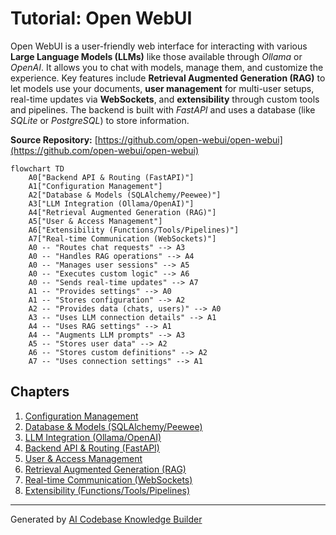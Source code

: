 # Tutorial: Open WebUI

Open WebUI is a user-friendly web interface for interacting with various **Large Language Models (LLMs)** like those available through *Ollama* or *OpenAI*. It allows you to chat with models, manage them, and customize the experience. Key features include **Retrieval Augmented Generation (RAG)** to let models use your documents, **user management** for multi-user setups, real-time updates via **WebSockets**, and **extensibility** through custom tools and pipelines. The backend is built with *FastAPI* and uses a database (like *SQLite* or *PostgreSQL*) to store information.


**Source Repository:** [https://github.com/open-webui/open-webui](https://github.com/open-webui/open-webui)

```mermaid
flowchart TD
    A0["Backend API & Routing (FastAPI)"]
    A1["Configuration Management"]
    A2["Database & Models (SQLAlchemy/Peewee)"]
    A3["LLM Integration (Ollama/OpenAI)"]
    A4["Retrieval Augmented Generation (RAG)"]
    A5["User & Access Management"]
    A6["Extensibility (Functions/Tools/Pipelines)"]
    A7["Real-time Communication (WebSockets)"]
    A0 -- "Routes chat requests" --> A3
    A0 -- "Handles RAG operations" --> A4
    A0 -- "Manages user sessions" --> A5
    A0 -- "Executes custom logic" --> A6
    A0 -- "Sends real-time updates" --> A7
    A1 -- "Provides settings" --> A0
    A1 -- "Stores configuration" --> A2
    A2 -- "Provides data (chats, users)" --> A0
    A3 -- "Uses LLM connection details" --> A1
    A4 -- "Uses RAG settings" --> A1
    A4 -- "Augments LLM prompts" --> A3
    A5 -- "Stores user data" --> A2
    A6 -- "Stores custom definitions" --> A2
    A7 -- "Uses connection settings" --> A1
```

## Chapters

1. [Configuration Management](01_configuration_management.md)
2. [Database & Models (SQLAlchemy/Peewee)](02_database___models__sqlalchemy_peewee_.md)
3. [LLM Integration (Ollama/OpenAI)](03_llm_integration__ollama_openai_.md)
4. [Backend API & Routing (FastAPI)](04_backend_api___routing__fastapi_.md)
5. [User & Access Management](05_user___access_management.md)
6. [Retrieval Augmented Generation (RAG)](06_retrieval_augmented_generation__rag_.md)
7. [Real-time Communication (WebSockets)](07_real_time_communication__websockets_.md)
8. [Extensibility (Functions/Tools/Pipelines)](08_extensibility__functions_tools_pipelines_.md)


---

Generated by [AI Codebase Knowledge Builder](https://github.com/The-Pocket/Tutorial-Codebase-Knowledge)